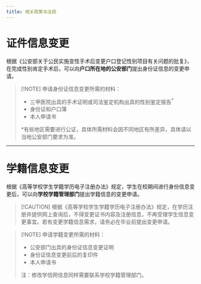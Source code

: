 ```yaml
---
title: 相关政策与法规
---
```


# 证件信息变更

根据《公安部关于公民实施变性手术后变更户口登记性别项目有关问题的批复》，在完成性别肯定手术后，可以向**户口所在地的公安部门**提出身份证信息的变更申请。

> [!NOTE] 申请身份证信息变更所需的材料：
>* 三甲医院出具的手术证明或司法鉴定机构出具的性别鉴定报告<sup>*</sup>
>* 身份证和户口簿
>* 本人申请书
>
>*有些地区需要进行公证，具体所需材料会因不同地区有所差异，具体请以当地公安部门要求为准。

---

# 学籍信息变更

根据《高等学校学生学籍学历电子注册办法》规定，学生在校期间进行身份信息变更后，可以向**学校学籍管理部门**提出学籍信息的变更申请。

> [!CAUTION] 根据《高等学校学生学籍学历电子注册办法》规定，在学历注册并提供网上查询后，不得变更证书内容及注册信息，不再受理学生信息变更事宜。若有变更学籍信息需求，请务必在毕业前提出变更申请。

> [!NOTE] 申请学籍变更所需的材料：
>* 公安部门出具的身份证信息变更证明
>* 身份证信息变更前后的复印件
>* 本人申请书
>
>注：修改学信网信息同样需要联系学校学籍管理部门。 
